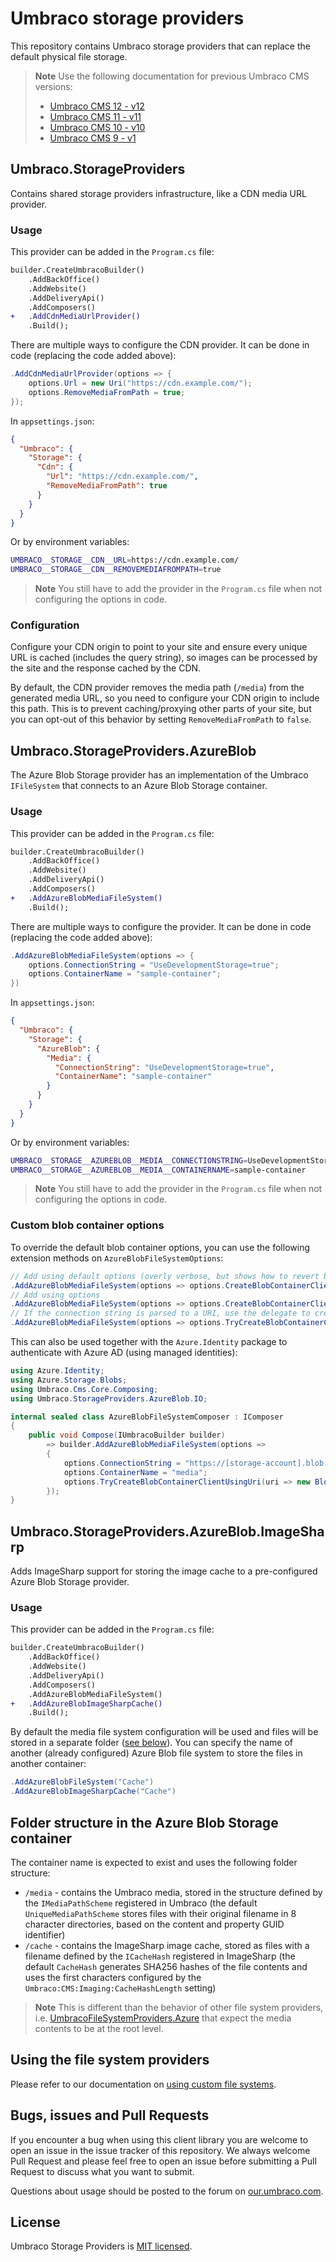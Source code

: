 # Umbraco storage providers
This repository contains Umbraco storage providers that can replace the default physical file storage.

> **Note**
> Use the following documentation for previous Umbraco CMS versions:
> * [Umbraco CMS 12 - v12](https://github.com/umbraco/Umbraco.StorageProviders/blob/support/12.0.x/README.md)
> * [Umbraco CMS 11 - v11](https://github.com/umbraco/Umbraco.StorageProviders/blob/support/11.0.x/README.md)
> * [Umbraco CMS 10 - v10](https://github.com/umbraco/Umbraco.StorageProviders/blob/support/10.0.x/README.md)
> * [Umbraco CMS 9 - v1](https://github.com/umbraco/Umbraco.StorageProviders/blob/support/1.1.x/README.md)

## Umbraco.StorageProviders
Contains shared storage providers infrastructure, like a CDN media URL provider.

### Usage
This provider can be added in the `Program.cs` file:
```diff
builder.CreateUmbracoBuilder()
    .AddBackOffice()
    .AddWebsite()
    .AddDeliveryApi()
    .AddComposers()
+   .AddCdnMediaUrlProvider()
    .Build();
```

There are multiple ways to configure the CDN provider. It can be done in code (replacing the code added above):
```csharp
.AddCdnMediaUrlProvider(options => {
    options.Url = new Uri("https://cdn.example.com/");
    options.RemoveMediaFromPath = true;
});
```

In `appsettings.json`:
```json
{
  "Umbraco": {
    "Storage": {
      "Cdn": {
        "Url": "https://cdn.example.com/",
        "RemoveMediaFromPath": true
      }
    }
  }
}
```

Or by environment variables:
```sh
UMBRACO__STORAGE__CDN__URL=https://cdn.example.com/
UMBRACO__STORAGE__CDN__REMOVEMEDIAFROMPATH=true
```

> **Note**
> You still have to add the provider in the `Program.cs` file when not configuring the options in code.

### Configuration
Configure your CDN origin to point to your site and ensure every unique URL is cached (includes the query string), so images can be processed by the site and the response cached by the CDN.

By default, the CDN provider removes the media path (`/media`) from the generated media URL, so you need to configure your CDN origin to include this path. This is to prevent caching/proxying other parts of your site, but you can opt-out of this behavior by setting `RemoveMediaFromPath` to `false`.

## Umbraco.StorageProviders.AzureBlob
The Azure Blob Storage provider has an implementation of the Umbraco `IFileSystem` that connects to an Azure Blob Storage container.

### Usage
This provider can be added in the `Program.cs` file:
```diff
builder.CreateUmbracoBuilder()
    .AddBackOffice()
    .AddWebsite()
    .AddDeliveryApi()
    .AddComposers()
+   .AddAzureBlobMediaFileSystem()
    .Build();
```

There are multiple ways to configure the provider. It can be done in code (replacing the code added above):
```csharp
.AddAzureBlobMediaFileSystem(options => {
    options.ConnectionString = "UseDevelopmentStorage=true";
    options.ContainerName = "sample-container";
})
```

In `appsettings.json`:
```json
{
  "Umbraco": {
    "Storage": {
      "AzureBlob": {
        "Media": {
          "ConnectionString": "UseDevelopmentStorage=true",
          "ContainerName": "sample-container"
        }
      }
    }
  }
}
```

Or by environment variables:
```sh
UMBRACO__STORAGE__AZUREBLOB__MEDIA__CONNECTIONSTRING=UseDevelopmentStorage=true
UMBRACO__STORAGE__AZUREBLOB__MEDIA__CONTAINERNAME=sample-container
```

> **Note**
> You still have to add the provider in the `Program.cs` file when not configuring the options in code.

### Custom blob container options
To override the default blob container options, you can use the following extension methods on `AzureBlobFileSystemOptions`:
```csharp
// Add using default options (overly verbose, but shows how to revert back to the default)
.AddAzureBlobMediaFileSystem(options => options.CreateBlobContainerClientUsingDefault())
// Add using options
.AddAzureBlobMediaFileSystem(options => options.CreateBlobContainerClientUsingOptions(_blobClientOptions))
// If the connection string is parsed to a URI, use the delegate to create a BlobContainerClient
.AddAzureBlobMediaFileSystem(options => options.TryCreateBlobContainerClientUsingUri(uri => new BlobContainerClient(uri, _blobClientOptions)))
```

This can also be used together with the `Azure.Identity` package to authenticate with Azure AD (using managed identities):
```csharp
using Azure.Identity;
using Azure.Storage.Blobs;
using Umbraco.Cms.Core.Composing;
using Umbraco.StorageProviders.AzureBlob.IO;

internal sealed class AzureBlobFileSystemComposer : IComposer
{
    public void Compose(IUmbracoBuilder builder)
        => builder.AddAzureBlobMediaFileSystem(options =>
        {
            options.ConnectionString = "https://[storage-account].blob.core.windows.net";
            options.ContainerName = "media";
            options.TryCreateBlobContainerClientUsingUri(uri => new BlobContainerClient(uri, new DefaultAzureCredential()));
        });
}
```

## Umbraco.StorageProviders.AzureBlob.ImageSharp
Adds ImageSharp support for storing the image cache to a pre-configured Azure Blob Storage provider.

### Usage
This provider can be added in the `Program.cs` file:
```diff
builder.CreateUmbracoBuilder()
    .AddBackOffice()
    .AddWebsite()
    .AddDeliveryApi()
    .AddComposers()
    .AddAzureBlobMediaFileSystem()
+   .AddAzureBlobImageSharpCache()
    .Build();
```

By default the media file system configuration will be used and files will be stored in a separate folder ([see below](#folder-structure-in-the-azure-blob-storage-container)). You can specify the name of another (already configured) Azure Blob file system to store the files in another container:
```csharp
.AddAzureBlobFileSystem("Cache")
.AddAzureBlobImageSharpCache("Cache")
```


## Folder structure in the Azure Blob Storage container
The container name is expected to exist and uses the following folder structure:
- `/media` - contains the Umbraco media, stored in the structure defined by the `IMediaPathScheme` registered in Umbraco (the default `UniqueMediaPathScheme` stores files with their original filename in 8 character directories, based on the content and property GUID identifier)
- `/cache` - contains the ImageSharp image cache, stored as files with a filename defined by the `ICacheHash` registered in ImageSharp (the default `CacheHash` generates SHA256 hashes of the file contents and uses the first characters configured by the `Umbraco:CMS:Imaging:CacheHashLength` setting)

> **Note**
> This is different than the behavior of other file system providers, i.e. [UmbracoFileSystemProviders.Azure](https://github.com/umbraco-community/UmbracoFileSystemProviders.Azure) that expect the media contents to be at the root level.

## Using the file system providers
Please refer to our documentation on [using custom file systems](https://our.umbraco.com/documentation/Extending/FileSystemProviders/).

## Bugs, issues and Pull Requests
If you encounter a bug when using this client library you are welcome to open an issue in the issue tracker of this repository. We always welcome Pull Request and please feel free to open an issue before submitting a Pull Request to discuss what you want to submit.

Questions about usage should be posted to the forum on [our.umbraco.com](https://our.umbraco.com).

## License
Umbraco Storage Providers is [MIT licensed](LICENSE).
